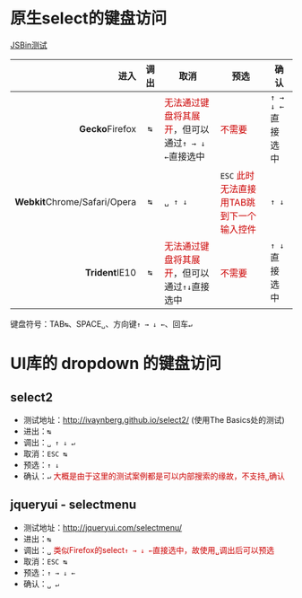 # 原生select的键盘访问

[JSBin测试](http://jsbin.com/kucuhe/1)

| 进入 | 调出 | 取消 | 预选 | 确认 |
| -----: | :-----: | ----- | ----- | ----- |
| **Gecko**Firefox | `↹` | <span style="color: #C00;">无法通过键盘将其展开</span>，但可以通过`↑ → ↓ ←`直接选中 | <span style="color: #C00;">不需要</span> | `↑ → ↓ ←`直接选中 | `↑ → ↓ ←`直接选中，<span style="color: #C00;">但必须在失焦后才会触发change事件</span> |
| **Webkit**Chrome/Safari/Opera | `↹` | `␣ ↑ ↓` | `ESC` <span style="color: #C00;">此时无法直接用TAB跳到下一个输入控件</span> | `↑ ↓` | `␣ ↵` |
| **Trident**IE10 | `↹` | <span style="color: #C00;">无法通过键盘将其展开</span>，但可以通过`↑↓`直接选中 | <span style="color: #C00;">不需要</span> | `↑ ↓`直接选中 | `↑ ↓`直接选中，<span style="color: #0C0;">同时触发change事件</a> |

键盘符号：TAB`↹`、SPACE`␣`、方向键`↑ → ↓ ←`、回车`↵`

# UI库的 dropdown 的键盘访问

## select2

* 测试地址：<http://ivaynberg.github.io/select2/> (使用The Basics处的测试)
* 进出：`↹`
* 调出：`␣ ↑ ↓ ↵`
* 取消：`ESC ↹`
* 预选：`↑ ↓`
* 确认：`↵` <span style="color: #C00;">大概是由于这里的测试案例都是可以内部搜索的缘故，不支持`␣`确认</span>

## jqueryui - selectmenu

* 测试地址：<http://jqueryui.com/selectmenu/>
* 进出：`↹`
* 调出：`␣` <span style="color: #C00;">类似Firefox的select`↑ → ↓ ←`直接选中，故使用`␣`调出后可以预选</span>
* 取消：`ESC ↹`
* 预选：`↑ → ↓ ←`
* 确认：`␣ ↵`